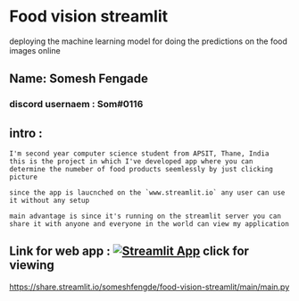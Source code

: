 # Food vision streamlit
 deploying the machine learning model for doing the predictions on the food images online 

 ## Name: Somesh Fengade 

 ### discord usernaem : Som#0116 

 ## intro : 
    I'm second year computer science student from APSIT, Thane, India 
    this is the project in which I've developed app where you can determine the numeber of food products seemlessly by just clicking picture 

    since the app is laucnched on the `www.streamlit.io` any user can use it without any setup 

    main advantage is since it's running on the streamlit server you can share it with anyone and everyone in the world can view my application 


## Link for web app : [![Streamlit App](https://static.streamlit.io/badges/streamlit_badge_black_white.svg)](https://share.streamlit.io/someshfengde/food-vision-streamlit/main/main.py) click for viewing 
https://share.streamlit.io/someshfengde/food-vision-streamlit/main/main.py
